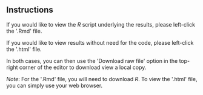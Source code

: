 ## Instructions

If you would like to view the *R* script underlying the results, please left-click the '.Rmd' file. 

If you would like to view results without need for the code, please left-click the '.html' file.

In both cases, you can then use the 'Download raw file' option in the top-right corner of the editor to download view a local copy.

*Note*: For the '.Rmd' file, you will need to download *R*. To view the '.html' file, you can simply use your web browser.

